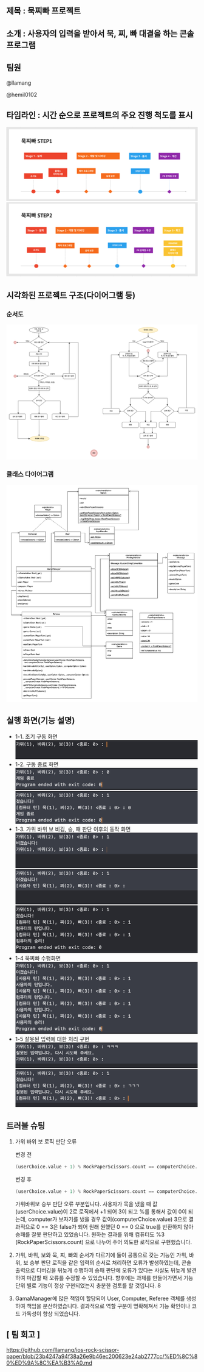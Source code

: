 ## **제목 :** 묵찌빠 프로젝트

## **소개 :** 사용자의 입력을 받아서 묵, 찌, 빠 대결을 하는 콘솔 프로그램

## **팀원**
@llamang

@hemil0102

## **타임라인 :** 시간 순으로 프로젝트의 주요 진행 척도를 표시
[![타임라인1](https://github.com/llamang/ios-rock-scissor-paper/blob/d_llama/docs/Readme%20Material/RPS_TimeLine_Step1.png)](#)
[![타임라인2](https://github.com/llamang/ios-rock-scissor-paper/blob/d_llama/docs/Readme%20Material/RPS_TimeLine_Step2.png)](#)

## **시각화된 프로젝트 구조(다이어그램 등)**

### 순서도
[![순서도1](https://github.com/llamang/ios-rock-scissor-paper/blob/d_llama/docs/Game_RockPaperScissors_FlowChart.drawio.png)](#)

### 클래스 다이어그램
[![클래스다이어그램](https://github.com/llamang/ios-rock-scissor-paper/blob/d_llama/docs/Game_RockPaperScissors_ClassDiagram.drawio.png)](#)

## **실행 화면(기능 설명)**
- 1-1. 초기 구동 화면
  [![초기 구동 화면](https://github.com/llamang/ios-rock-scissor-paper/blob/d_llama/docs/Readme%20Material/1.png)](#)
- 1-2. 구동 종료 화면
  [![구동 종료 화면 1](https://github.com/llamang/ios-rock-scissor-paper/blob/d_llama/docs/Readme%20Material/2.png)](#)
  [![구동 종료 화면 2](https://github.com/llamang/ios-rock-scissor-paper/blob/d_llama/docs/Readme%20Material/3.png)](#)
- 1-3. 가위 바위 보 비김, 승, 패 판단 이후의 동작 화면
  [![가위바위보1](https://github.com/llamang/ios-rock-scissor-paper/blob/d_llama/docs/Readme%20Material/4.png)](#)
  [![가위바위보2](https://github.com/llamang/ios-rock-scissor-paper/blob/d_llama/docs/Readme%20Material/5.png)](#)
  [![가위바위보3](https://github.com/llamang/ios-rock-scissor-paper/blob/d_llama/docs/Readme%20Material/6.png)](#)
- 1-4 묵찌빠 수행화면
  [![묵찌빠](https://github.com/llamang/ios-rock-scissor-paper/blob/d_llama/docs/Readme%20Material/7.png)](#)
- 1-5 잘못된 입력에 대한 처리 구현
  [![오입력처리1](https://github.com/llamang/ios-rock-scissor-paper/blob/d_llama/docs/Readme%20Material/8.png)](#)
  [![오입력처리2](https://github.com/llamang/ios-rock-scissor-paper/blob/d_llama/docs/Readme%20Material/9.png)](#)

## **트러블 슈팅**

1. 가위 바위 보 로직 판단 오류
    
    변경 전
    
    ```swift
    (userChoice.value + 1) % RockPaperScissors.count == computerChoice.value
    ```
    
    변경 후
    
    ```swift
    (userChoice.value + 1) % RockPaperScissors.count == computerChoice.value % RockPaperScissors.count 
    ```
    
    가위바위보 승부 판단 오류 부분입니다. 사용자가 묵을 냈을 때 값(userChoice.value)이 2로 로직에서 +1 되어 3이 되고 %를 통해서 값이 0이 되는데, computer가 보자기를 냈을 경우 값이(computerChoice.value) 3으로 결과적으로 0 == 3은 false가 되어 원래 원했던 0 == 0 으로 true를 반환하지 않아 승패를 잘못 판단하고 있었습니다. 원하는 결과를 위해 컴퓨터도 %3 (RockPaperScissors.count) 으로 나누어 주어 의도한 로직으로 구현했습니다.
    
2. 가위, 바위, 보와 묵, 찌, 빠의 순서가 다르기에 둘이 공통으로 갖는 기능인 가위, 바위, 보 승부 판단 로직을 같은 입력의 순서로 처리하면 오류가 발생하였는데, 콘솔 출력으로 디버깅을 뒤늦게 수행하여 승패 판단에 오류가 있다는 사실도 뒤늦게 발견하여 마감할 때 오류를 수정할 수 있었습니다. 향후에는 과제를 만들어가면서 기능 단위 별로 기능이 정상 구현되었는지 충분한 검토를 할 것입니다. 8
3. GamaManager에 많은 책임이 할당되어 User, Computer, Referee 객체를 생성하여 책임을 분산하였습니다. 결과적으로 역할 구분이 명확해져서 기능 확인이나 코드 가독성이 향상 되었습니다.

## **[ 팀 회고 ]**
https://github.com/llamang/ios-rock-scissor-paper/blob/23b4247a94f38a26e9b46ec200623e24ab2777cc/%ED%8C%80%ED%9A%8C%EA%B3%A0.md
